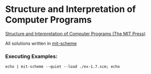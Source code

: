 # Structure and Interpretation of Computer Programs 

[Structure and Interpretation of Computer Programs (The MIT Press)](https://mitpress.mit.edu/sites/default/files/sicp/index.html)

All solutions written in [mit-scheme](https://www.gnu.org/software/mit-scheme/)

### Executing Examples:
`echo | mit-scheme --quiet --load ./ex-1.7.scm; echo`